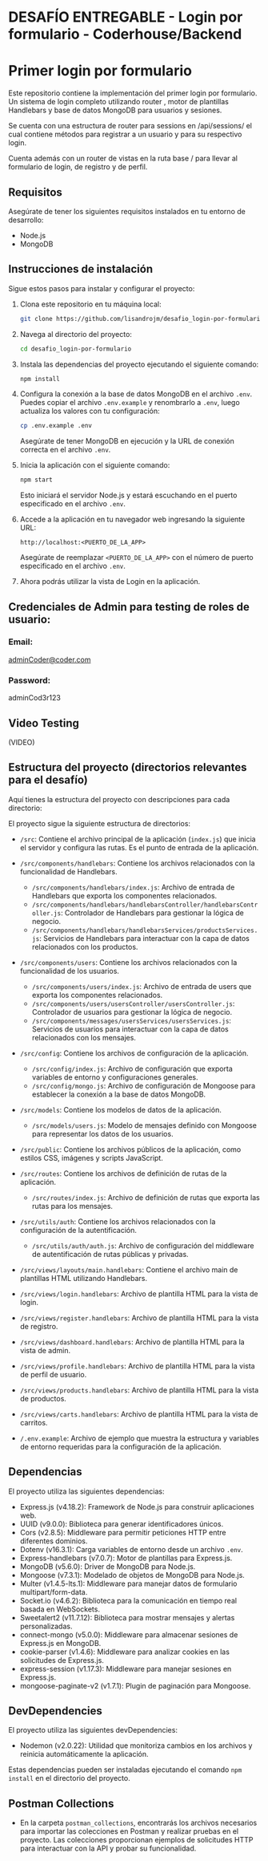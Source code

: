 # DESAFÍO ENTREGABLE - Login por formulario - Coderhouse/Backend

# Primer login por formulario

Este repositorio contiene la implementación del primer login por formulario. Un sistema de login completo utilizando router , motor de plantillas
Handlebars y base de datos MongoDB para usuarios y sesiones.

Se cuenta con una estructura de router para sessions en /api/sessions/ el cual contiene métodos para registrar a un usuario y para su respectivo login.

Cuenta además con un router de vistas en la ruta base / para llevar al formulario de login, de registro y de perfil.

## Requisitos

Asegúrate de tener los siguientes requisitos instalados en tu entorno de desarrollo:

- Node.js
- MongoDB

## Instrucciones de instalación

Sigue estos pasos para instalar y configurar el proyecto:

1. Clona este repositorio en tu máquina local:

   ```bash
   git clone https://github.com/lisandrojm/desafio_login-por-formulario
   ```

2. Navega al directorio del proyecto:

   ```bash
   cd desafio_login-por-formulario
   ```

3. Instala las dependencias del proyecto ejecutando el siguiente comando:

   ```bash
   npm install
   ```

4. Configura la conexión a la base de datos MongoDB en el archivo `.env`. Puedes copiar el archivo `.env.example` y renombrarlo a `.env`, luego actualiza los valores con tu configuración:

   ```bash
   cp .env.example .env
   ```

   Asegúrate de tener MongoDB en ejecución y la URL de conexión correcta en el archivo `.env`.

5. Inicia la aplicación con el siguiente comando:

   ```bash
   npm start
   ```

   Esto iniciará el servidor Node.js y estará escuchando en el puerto especificado en el archivo `.env`.

6. Accede a la aplicación en tu navegador web ingresando la siguiente URL:

   ```
   http://localhost:<PUERTO_DE_LA_APP>
   ```

   Asegúrate de reemplazar `<PUERTO_DE_LA_APP>` con el número de puerto especificado en el archivo `.env`.

7. Ahora podrás utilizar la vista de Login en la aplicación.

## Credenciales de Admin para testing de roles de usuario:

### Email:

adminCoder@coder.com

### Password:

adminCod3r123

## Video Testing

(VIDEO)

## Estructura del proyecto (directorios relevantes para el desafío)

Aquí tienes la estructura del proyecto con descripciones para cada directorio:

El proyecto sigue la siguiente estructura de directorios:

- `/src`: Contiene el archivo principal de la aplicación (`index.js`) que inicia el servidor y configura las rutas. Es el punto de entrada de la aplicación.

- `/src/components/handlebars`: Contiene los archivos relacionados con la funcionalidad de Handlebars.

  - `/src/components/handlebars/index.js`: Archivo de entrada de Handlebars que exporta los componentes relacionados.
  - `/src/components/handlebars/handlebarsController/handlebarsController.js`: Controlador de Handlebars para gestionar la lógica de negocio.
  - `/src/components/handlebars/handlebarsServices/productsServices.js`: Servicios de Handlebars para interactuar con la capa de datos relacionados con los productos.

- `/src/components/users`: Contiene los archivos relacionados con la funcionalidad de los usuarios.

  - `/src/components/users/index.js`: Archivo de entrada de users que exporta los componentes relacionados.
  - `/src/components/users/usersController/usersController.js`: Controlador de usuarios para gestionar la lógica de negocio.
  - `/src/components/messages/usersServices/usersServices.js`: Servicios de usuarios para interactuar con la capa de datos relacionados con los mensajes.

- `/src/config`: Contiene los archivos de configuración de la aplicación.

  - `/src/config/index.js`: Archivo de configuración que exporta variables de entorno y configuraciones generales.
  - `/src/config/mongo.js`: Archivo de configuración de Mongoose para establecer la conexión a la base de datos MongoDB.

- `/src/models`: Contiene los modelos de datos de la aplicación.

  - `/src/models/users.js`: Modelo de mensajes definido con Mongoose para representar los datos de los usuarios.

- `/src/public`: Contiene los archivos públicos de la aplicación, como estilos CSS, imágenes y scripts JavaScript.

- `/src/routes`: Contiene los archivos de definición de rutas de la aplicación.

  - `/src/routes/index.js`: Archivo de definición de rutas que exporta las rutas para los mensajes.

- `/src/utils/auth`: Contiene los archivos relacionados con la configuración de la autentificación.

  - `/src/utils/auth/auth.js`: Archivo de configuración del middleware de autentificación de rutas públicas y privadas.

- `/src/views/layouts/main.handlebars`: Contiene el archivo main de plantillas HTML utilizando Handlebars.

- `/src/views/login.handlebars`: Archivo de plantilla HTML para la vista de login.

- `/src/views/register.handlebars`: Archivo de plantilla HTML para la vista de registro.

- `/src/views/dashboard.handlebars`: Archivo de plantilla HTML para la vista de admin.

- `/src/views/profile.handlebars`: Archivo de plantilla HTML para la vista de perfil de usuario.

- `/src/views/products.handlebars`: Archivo de plantilla HTML para la vista de productos.

- `/src/views/carts.handlebars`: Archivo de plantilla HTML para la vista de carritos.

- `/.env.example`: Archivo de ejemplo que muestra la estructura y variables de entorno requeridas para la configuración de la aplicación.

## Dependencias

El proyecto utiliza las siguientes dependencias:

- Express.js (v4.18.2): Framework de Node.js para construir aplicaciones web.
- UUID (v9.0.0): Biblioteca para generar identificadores únicos.
- Cors (v2.8.5): Middleware para permitir peticiones HTTP entre diferentes dominios.
- Dotenv (v16.3.1): Carga variables de entorno desde un archivo `.env`.
- Express-handlebars (v7.0.7): Motor de plantillas para Express.js.
- MongoDB (v5.6.0): Driver de MongoDB para Node.js.
- Mongoose (v7.3.1): Modelado de objetos de MongoDB para Node.js.
- Multer (v1.4.5-lts.1): Middleware para manejar datos de formulario multipart/form-data.
- Socket.io (v4.6.2): Biblioteca para la comunicación en tiempo real basada en WebSockets.
- Sweetalert2 (v11.7.12): Biblioteca para mostrar mensajes y alertas personalizadas.
- connect-mongo (v5.0.0): Middleware para almacenar sesiones de Express.js en MongoDB.
- cookie-parser (v1.4.6): Middleware para analizar cookies en las solicitudes de Express.js.
- express-session (v1.17.3): Middleware para manejar sesiones en Express.js.
- mongoose-paginate-v2 (v1.7.1): Plugin de paginación para Mongoose.

## DevDependencies

El proyecto utiliza las siguientes devDependencies:

- Nodemon (v2.0.22): Utilidad que monitoriza cambios en los archivos y reinicia automáticamente la aplicación.

Estas dependencias pueden ser instaladas ejecutando el comando `npm install` en el directorio del proyecto.

## Postman Collections

- En la carpeta `postman_collections`, encontrarás los archivos necesarios para importar las colecciones en Postman y realizar pruebas en el proyecto. Las colecciones proporcionan ejemplos de solicitudes HTTP para interactuar con la API y probar su funcionalidad.
